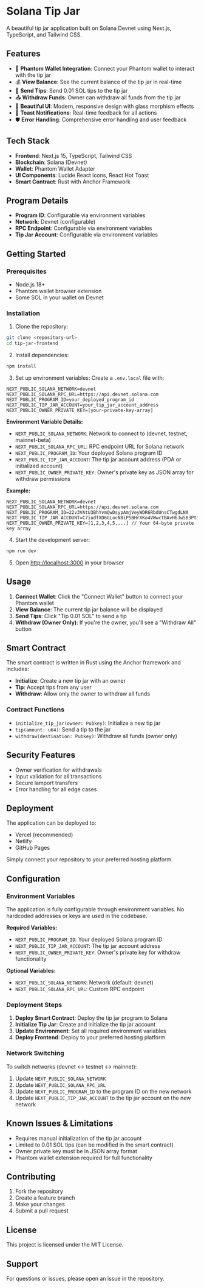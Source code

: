 # Solana Tip Jar

A beautiful tip jar application built on Solana Devnet using Next.js, TypeScript, and Tailwind CSS.

## Features

- 🔐 **Phantom Wallet Integration**: Connect your Phantom wallet to interact with the tip jar
- 💰 **View Balance**: See the current balance of the tip jar in real-time
- 🎁 **Send Tips**: Send 0.01 SOL tips to the tip jar
- 📤 **Withdraw Funds**: Owner can withdraw all funds from the tip jar
- 🎨 **Beautiful UI**: Modern, responsive design with glass morphism effects
- 🔔 **Toast Notifications**: Real-time feedback for all actions
- 🛡️ **Error Handling**: Comprehensive error handling and user feedback

## Tech Stack

- **Frontend**: Next.js 15, TypeScript, Tailwind CSS
- **Blockchain**: Solana (Devnet)
- **Wallet**: Phantom Wallet Adapter
- **UI Components**: Lucide React icons, React Hot Toast
- **Smart Contract**: Rust with Anchor Framework

## Program Details

- **Program ID**: Configurable via environment variables
- **Network**: Devnet (configurable)
- **RPC Endpoint**: Configurable via environment variables
- **Tip Jar Account**: Configurable via environment variables

## Getting Started

### Prerequisites

- Node.js 18+ 
- Phantom wallet browser extension
- Some SOL in your wallet on Devnet

### Installation

1. Clone the repository:
```bash
git clone <repository-url>
cd tip-jar-frontend
```

2. Install dependencies:
```bash
npm install
```

3. Set up environment variables:
Create a `.env.local` file with:
```
NEXT_PUBLIC_SOLANA_NETWORK=devnet
NEXT_PUBLIC_SOLANA_RPC_URL=https://api.devnet.solana.com
NEXT_PUBLIC_PROGRAM_ID=your_deployed_program_id
NEXT_PUBLIC_TIP_JAR_ACCOUNT=your_tip_jar_account_address
NEXT_PUBLIC_OWNER_PRIVATE_KEY=[your-private-key-array]
```

**Environment Variable Details:**
- `NEXT_PUBLIC_SOLANA_NETWORK`: Network to connect to (devnet, testnet, mainnet-beta)
- `NEXT_PUBLIC_SOLANA_RPC_URL`: RPC endpoint URL for Solana network
- `NEXT_PUBLIC_PROGRAM_ID`: Your deployed Solana program ID
- `NEXT_PUBLIC_TIP_JAR_ACCOUNT`: The tip jar account address (PDA or initialized account)
- `NEXT_PUBLIC_OWNER_PRIVATE_KEY`: Owner's private key as JSON array for withdraw permissions

**Example:**
```
NEXT_PUBLIC_SOLANA_NETWORK=devnet
NEXT_PUBLIC_SOLANA_RPC_URL=https://api.devnet.solana.com
NEXT_PUBLIC_PROGRAM_ID=22v3VAtU3BhYvmQwDsypAmjVeyWDR6RbdUnsCTwgdLNA
NEXT_PUBLIC_TIP_JAR_ACCOUNT=C7iudfXD6GLocNBiP5BHrXKo4VWwcTBAvH6Jw5B3Pt3f
NEXT_PUBLIC_OWNER_PRIVATE_KEY=[1,2,3,4,5,...] // Your 64-byte private key array
```

4. Start the development server:
```bash
npm run dev
```

5. Open [http://localhost:3000](http://localhost:3000) in your browser

## Usage

1. **Connect Wallet**: Click the "Connect Wallet" button to connect your Phantom wallet
2. **View Balance**: The current tip jar balance will be displayed
3. **Send Tips**: Click "Tip 0.01 SOL" to send a tip
4. **Withdraw (Owner Only)**: If you're the owner, you'll see a "Withdraw All" button

## Smart Contract

The smart contract is written in Rust using the Anchor framework and includes:

- **Initialize**: Create a new tip jar with an owner
- **Tip**: Accept tips from any user
- **Withdraw**: Allow only the owner to withdraw all funds

### Contract Functions

- `initialize_tip_jar(owner: Pubkey)`: Initialize a new tip jar
- `tip(amount: u64)`: Send a tip to the jar
- `withdraw(destination: Pubkey)`: Withdraw all funds (owner only)

## Security Features

- Owner verification for withdrawals
- Input validation for all transactions
- Secure lamport transfers
- Error handling for all edge cases

## Deployment

The application can be deployed to:
- Vercel (recommended)
- Netlify
- GitHub Pages

Simply connect your repository to your preferred hosting platform.

## Configuration

### Environment Variables

The application is fully configurable through environment variables. No hardcoded addresses or keys are used in the codebase.

**Required Variables:**
- `NEXT_PUBLIC_PROGRAM_ID`: Your deployed Solana program ID
- `NEXT_PUBLIC_TIP_JAR_ACCOUNT`: The tip jar account address
- `NEXT_PUBLIC_OWNER_PRIVATE_KEY`: Owner's private key for withdraw functionality

**Optional Variables:**
- `NEXT_PUBLIC_SOLANA_NETWORK`: Network (default: devnet)
- `NEXT_PUBLIC_SOLANA_RPC_URL`: Custom RPC endpoint

### Deployment Steps

1. **Deploy Smart Contract**: Deploy the tip jar program to Solana
2. **Initialize Tip Jar**: Create and initialize the tip jar account
3. **Update Environment**: Set all required environment variables
4. **Deploy Frontend**: Deploy to your preferred hosting platform

### Network Switching

To switch networks (devnet ↔ testnet ↔ mainnet):
1. Update `NEXT_PUBLIC_SOLANA_NETWORK`
2. Update `NEXT_PUBLIC_SOLANA_RPC_URL`
3. Update `NEXT_PUBLIC_PROGRAM_ID` to the program ID on the new network
4. Update `NEXT_PUBLIC_TIP_JAR_ACCOUNT` to the tip jar account on the new network

## Known Issues & Limitations

- Requires manual initialization of the tip jar account
- Limited to 0.01 SOL tips (can be modified in the smart contract)
- Owner private key must be in JSON array format
- Phantom wallet extension required for full functionality

## Contributing

1. Fork the repository
2. Create a feature branch
3. Make your changes
4. Submit a pull request

## License

This project is licensed under the MIT License.

## Support

For questions or issues, please open an issue in the repository.
